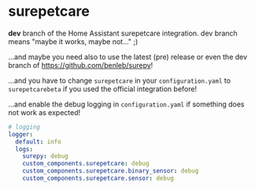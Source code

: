 # surepetcare

**dev** branch of the Home Assistant surepetcare integration. dev branch means "maybe it works, maybe not..." ;)

...and maybe you need also to use the latest (pre) release or even the dev branch of https://github.com/benleb/surepy!

...and you have to change `surepetcare` in your `configuration.yaml` to `surepetcarebeta` if you used the official integration before!

...and enable the debug logging in `configuration.yaml` if something does not work as expected!

```yaml
# logging
logger:
  default: info
  logs:
    surepy: debug
    custom_components.surepetcare: debug
    custom_components.surepetcare.binary_sensor: debug
    custom_components.surepetcare.sensor: debug
```
